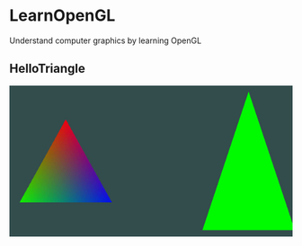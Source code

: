 # LearnOpenGL
Understand computer graphics by learning OpenGL

## HelloTriangle
![image](https://github.com/orenccl/LearnOpenGL/blob/master/result/HelloTriangle.gif)
